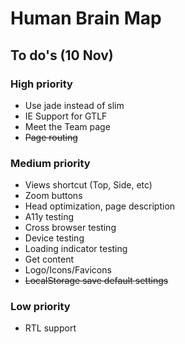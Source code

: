 # Human Brain Map

## To do's (10 Nov)

### High priority

-   Use jade instead of slim
-   IE Support for GTLF
-   Meet the Team page
-   ~~Page routing~~

### Medium priority

-   Views shortcut (Top, Side, etc)
-   Zoom buttons
-   Head optimization, page description
-   A11y testing
-   Cross browser testing
-   Device testing
-   Loading indicator testing
-   Get content
-   Logo/Icons/Favicons
-   ~~LocalStorage save default settings~~

### Low priority

-   RTL support
